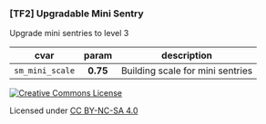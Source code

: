 ### [TF2] Upgradable Mini Sentry

Upgrade mini sentries to level 3

|cvar|param|description|
|---|:-:|---|
|`sm_mini_scale`|**0.75**|Building scale for mini sentries|

[![Creative Commons License](https://i.creativecommons.org/l/by-nc-sa/4.0/88x31.png)](http://creativecommons.org/licenses/by-nc-sa/4.0/)

Licensed under [CC BY-NC-SA 4.0](https://github.com/KatsuteTF/Upgradable-Mini-Sentry/blob/main/LICENSE)
